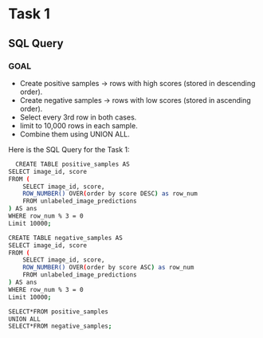 # Task 1
## SQL Query

### GOAL
- Create positive samples -> rows with high scores (stored in descending order).
- Create negative samples -> rows with low scores (stored in ascending order).
- Select every 3rd row in both cases.
- limit to 10,000 rows in each sample.
- Combine them using UNION ALL.

Here is the SQL Query for the Task 1:

```bash
  CREATE TABLE positive_samples AS
SELECT image_id, score
FROM (
	SELECT image_id, score,
	ROW_NUMBER() OVER(order by score DESC) as row_num
	FROM unlabeled_image_predictions 
) AS ans
WHERE row_num % 3 = 0
Limit 10000;

CREATE TABLE negative_samples AS
SELECT image_id, score
FROM (
	SELECT image_id, score,
	ROW_NUMBER() OVER(order by score ASC) as row_num
	FROM unlabeled_image_predictions 
) AS ans
WHERE row_num % 3 = 0
Limit 10000;

SELECT*FROM positive_samples
UNION ALL
SELECT*FROM negative_samples;
```
